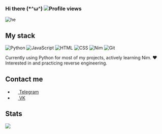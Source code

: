 ### Hi there (*^ω^) ![Profile views](https://gpvc.arturio.dev/crinny)

![he](https://github.com/crinny/crinny/blob/master/he.gif)

## My stack

![Python](https://img.shields.io/badge/-Python-%230075a8?logo=python&logoColor=white&style=flat-square) ![JavaScript](https://img.shields.io/badge/-JavaScript-%23e9d54c?logo=javascript&logoColor=white&style=flat-square) ![HTML](https://img.shields.io/badge/-HTML-%23de4b25?logo=html5&logoColor=white&style=flat-square) ![CSS](https://img.shields.io/badge/-CSS-%230174b8?logo=css3&logoColor=white&style=flat-square) ![Nim](https://img.shields.io/badge/-Nim-%23e9c241?logo=nim&logoColor=white&style=flat-square) ![Git](https://img.shields.io/badge/-Git-%23ea4f32?logo=git&logoColor=white&style=flat-square)

Currently using Python for most of my projects, actively learning Nim. ❤️ Interested in and practicing reverse engineering.

## Contact me
- <a href="https://t.me/crinny"><img src="https://upload.wikimedia.org/wikipedia/commons/thumb/8/82/Telegram_logo.svg/768px-Telegram_logo.svg.png" width=16 height=16 /> Telegram</a>
- <a href="https://vk.me/crinnynotgay"><img src="https://upload.wikimedia.org/wikipedia/commons/thumb/2/21/VK.com-logo.svg/1024px-VK.com-logo.svg.png" width=16 height=16 /> VK</a>

## Stats
<img src="https://github-readme-stats.vercel.app/api?username=crinny&show_icons=true&count_private=true">
